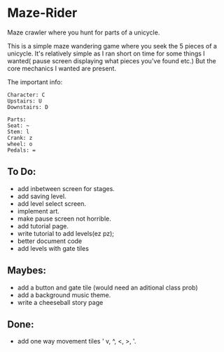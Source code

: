 # Maze-Rider
Maze crawler where you hunt for parts of a unicycle.

This is a simple maze wandering game where you seek the 5 pieces of a unicycle.  It's relatively simple as I ran short on time for some things I wanted( pause screen displaying what pieces you've found etc.)  But the core mechanics I wanted are present.  

The important info:

    Character: C
    Upstairs: U
    Downstairs: D

    Parts:
    Seat: ~
    Stem: l
    Crank: z
    wheel: o
    Pedals: =








To Do:
---------
* add inbetween screen for stages.
* add saving level.
* add level select screen.
* implement art.
* make pause screen not horrible.
* add tutorial page.
* write tutorial to add levels(ez pz);
* better document code
* add levels with gate tiles



Maybes:
-----------
* add a button and gate tile (would need an aditional class prob)
* add a background music theme.
* write a cheeseball story page


Done:
--------
* add one way movement tiles ' v, ^, <, >, '.
